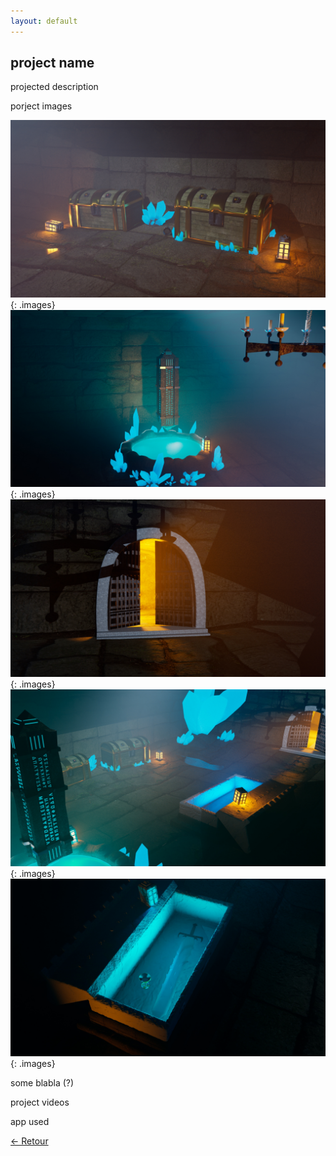```yaml
---
layout: default
---
```


## project name

projected description

porject images

<img src="../projects/3D/Tombeau/render_final_coffre.jpg">
{: .images}

<img src="../projects/3D/Tombeau/render_final_pillier.jpg">
{: .images}

<img src="../projects/3D/Tombeau/render_final_porte.jpg">
{: .images}

<img src="../projects/3D/Tombeau/render_final_salle.jpg">
{: .images}

<img src="../projects/3D/Tombeau/render_final_sarcophage.jpg">
{: .images}


some blabla (?)

project videos

app used


<a href="Page_Projets.html" class="btn"> &#x2190; Retour</a>